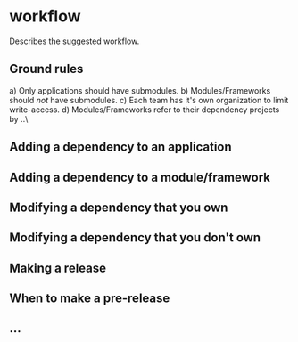 # workflow
Describes the suggested workflow.

## Ground rules

a) Only applications should have submodules.
b) Modules/Frameworks should *not* have submodules.
c) Each team has it's own organization to limit write-access.
d) Modules/Frameworks refer to their dependency projects by ..\

## Adding a dependency to an application

## Adding a dependency to a module/framework

## Modifying a dependency that you own

## Modifying a dependency that you don't own

## Making a release

## When to make a pre-release

## ... 
